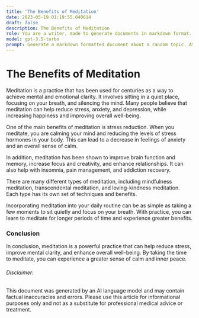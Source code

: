 ```yaml
---
title: 'The Benefits of Meditation'
date: 2023-05-19 01:19:55.040614
draft: false
description: The Benefits of Meditation
role: You are a writer, made to generate documents in markdown format. It is very important that all of the documents you generate are in valid markdown format.
model: gpt-3.5-turbo
prompt: Generate a markdown formatted document about a random topic. At the bottom, include a disclaimer explaining that the document was generated by you. The first line of the document should be the title. Make sure that the entire document is in proper markdown format, using a mix of various tags to make the document visually appealing.
---
```


# The Benefits of Meditation

Meditation is a practice that has been used for centuries as a way to achieve mental and emotional clarity. It involves sitting in a quiet place, focusing on your breath, and silencing the mind. Many people believe that meditation can help reduce stress, anxiety, and depression, while increasing happiness and improving overall well-being.

One of the main benefits of meditation is stress reduction. When you meditate, you are calming your mind and reducing the levels of stress hormones in your body. This can lead to a decrease in feelings of anxiety and an overall sense of calm. 

In addition, meditation has been shown to improve brain function and memory, increase focus and creativity, and enhance relationships. It can also help with insomnia, pain management, and addiction recovery.

There are many different types of meditation, including mindfulness meditation, transcendental meditation, and loving-kindness meditation. Each type has its own set of techniques and benefits.

Incorporating meditation into your daily routine can be as simple as taking a few moments to sit quietly and focus on your breath. With practice, you can learn to meditate for longer periods of time and experience greater benefits.

### Conclusion

In conclusion, meditation is a powerful practice that can help reduce stress, improve mental clarity, and enhance overall well-being. By taking the time to meditate, you can experience a greater sense of calm and inner peace.

###### Disclaimer:
This document was generated by an AI language model and may contain factual inaccuracies and errors. Please use this article for informational purposes only and not as a substitute for professional medical advice or treatment.